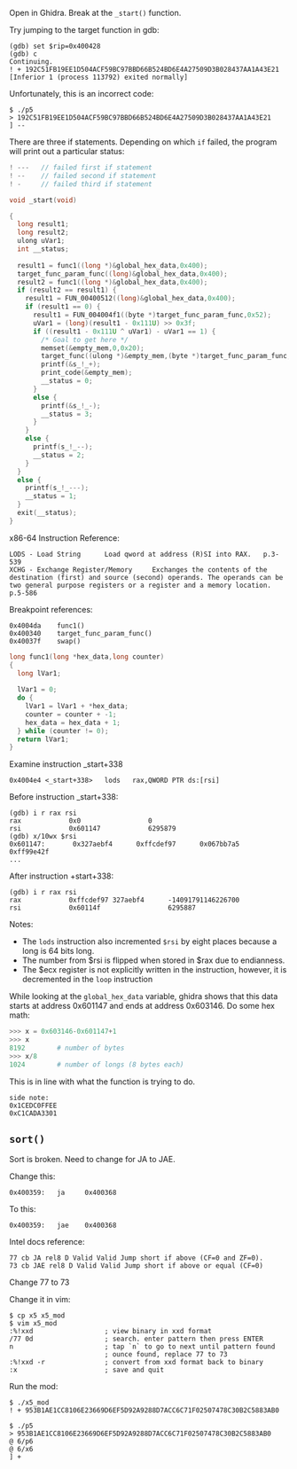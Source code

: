 
Open in Ghidra. Break at the `_start()` function.

Try jumping to the target function in gdb: 
```
(gdb) set $rip=0x400428
(gdb) c
Continuing.
! + 192C51FB19EE1D504ACF59BC97BBD66B524BD6E4A27509D3B028437AA1A43E21
[Inferior 1 (process 113792) exited normally]
```

Unfortunately, this is an incorrect code:
```
$ ./p5
> 192C51FB19EE1D504ACF59BC97BBD66B524BD6E4A27509D3B028437AA1A43E21
] --
```

There are three if statements. Depending on which `if` failed, the program will print out a particular status: 
```c
! ---   // failed first if statement
! --    // failed second if statement
! -     // failed third if statement
```

```c
void _start(void)

{
  long result1;
  long result2;
  ulong uVar1;
  int __status;
  
  result1 = func1((long *)&global_hex_data,0x400);
  target_func_param_func((long)&global_hex_data,0x400);
  result2 = func1((long *)&global_hex_data,0x400);
  if (result2 == result1) {
    result1 = FUN_00400512((long)&global_hex_data,0x400);
    if (result1 == 0) {
      result1 = FUN_004004f1((byte *)target_func_param_func,0x52);
      uVar1 = (long)(result1 - 0x111U) >> 0x3f;
      if ((result1 - 0x111U ^ uVar1) - uVar1 == 1) {
        /* Goal to get here */
        memset(&empty_mem,0,0x20);
        target_func((ulong *)&empty_mem,(byte *)target_func_param_func,0x52);
        printf(&s_!_+);
        print_code(&empty_mem);
        __status = 0;
      }
      else {
        printf(&s_!_-);
        __status = 3;
      }
    }
    else {
      printf(s_!_--);
      __status = 2;
    }
  }
  else {
    printf(s_!_---);
    __status = 1;
  }
  exit(__status);
}
```

x86-64 Instruction Reference:
```
LODS - Load String      Load qword at address (R)SI into RAX.   p.3-539
XCHG - Exchange Register/Memory     Exchanges the contents of the destination (first) and source (second) operands. The operands can be two general purpose registers or a register and a memory location.   p.5-586
```

Breakpoint references:
```
0x4004da    func1()
0x400340    target_func_param_func()
0x40037f    swap()
```

```c
long func1(long *hex_data,long counter)
{
  long lVar1;
  
  lVar1 = 0;
  do {
    lVar1 = lVar1 + *hex_data;
    counter = counter + -1;
    hex_data = hex_data + 1;
  } while (counter != 0);
  return lVar1;
}
```

Examine instruction _start+338
```
0x4004e4 <_start+338>   lods   rax,QWORD PTR ds:[rsi] 
```

Before instruction _start+338:
```
(gdb) i r rax rsi
rax            0x0                 0
rsi            0x601147            6295879
(gdb) x/10wx $rsi
0x601147:       0x327aebf4      0xffcdef97      0x067bb7a5      0xff99e42f
...
```

After instruction +start+338:
```
(gdb) i r rax rsi
rax            0xffcdef97 327aebf4      -14091791146226700
rsi            0x60114f                 6295887
```

Notes: 
* The `lods` instruction also incremented `$rsi` by eight places because a long is 64 bits long. 
* The number from $rsi is flipped when stored in $rax due to endianness.
* The $ecx register is not explicitly written in the instruction, however, it is decremented in the `loop` instruction

While looking at the `global_hex_data` variable, ghidra shows that this data starts at address 0x601147 and ends at address 0x603146. Do some hex math:
```python
>>> x = 0x603146-0x601147+1
>>> x
8192        # number of bytes
>>> x/8
1024        # number of longs (8 bytes each)
```

This is in line with what the function is trying to do.

```
side note: 
0x1CEDC0FFEE
0xC1CADA3301
```

## `sort()`

Sort is broken. Need to change for JA to JAE.

Change this:
```
0x400359:	ja     0x400368
``` 

To this:
```
0x400359:	jae    0x400368
```

Intel docs reference:
```
77 cb JA rel8 D Valid Valid Jump short if above (CF=0 and ZF=0).
73 cb JAE rel8 D Valid Valid Jump short if above or equal (CF=0)
```

Change 77 to 73

Change it in vim:
```
$ cp x5 x5_mod
$ vim x5_mod
:%!xxd                  ; view binary in xxd format
/77 0d                  ; search. enter pattern then press ENTER
n                       ; tap `n` to go to next until pattern found
                        ; ounce found, replace 77 to 73
:%!xxd -r               ; convert from xxd format back to binary
:x                      ; save and quit
```

Run the mod:
```
$ ./x5_mod 
! + 953B1AE1CC8106E23669D6EF5D92A9288D7ACC6C71F02507478C30B2C5883AB0

$ ./p5
> 953B1AE1CC8106E23669D6EF5D92A9288D7ACC6C71F02507478C30B2C5883AB0
@ 6/p6
@ 6/x6
] +
```

